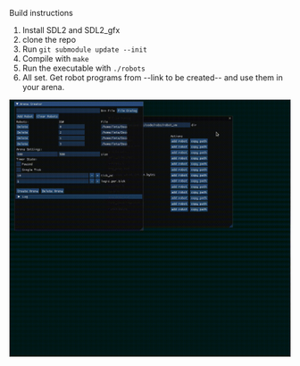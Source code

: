 Build instructions
1. Install SDL2 and SDL2_gfx
2. clone the repo
3. Run `git submodule update --init`
4. Compile with `make`
5. Run the executable with `./robots`
6. All set. Get robot programs from --link to be created-- and use them in your arena.

![](https://github.com/usernyan/teenyat-robots/blob/master/robots-rec.gif?raw=true)
